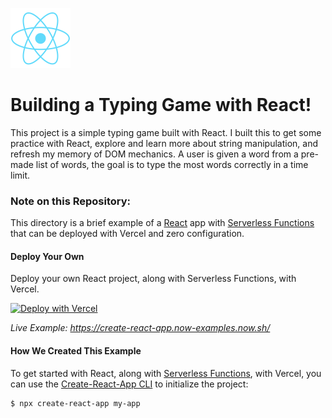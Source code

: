 ![React Logo](https://github.com/vercel/vercel/blob/master/packages/frameworks/logos/react.svg)

# Building a Typing Game with React! 

This project is a simple typing game built with React. I built this to get some practice with React, explore and learn more about string manipulation, and refresh my memory of DOM mechanics. A user is given a word from a pre-made list of words, the goal is to type the most words correctly in a time limit. 


### Note on this Repository:

This directory is a brief example of a [React](https://reactjs.org/) app with [Serverless Functions](https://vercel.com/docs/v2/serverless-functions/introduction) that can be deployed with Vercel and zero configuration.

#### Deploy Your Own

Deploy your own React project, along with Serverless Functions, with Vercel.

[![Deploy with Vercel](https://vercel.com/button)](https://vercel.com/import/project?template=https://github.com/vercel/vercel/tree/main/examples/create-react-app-functions)

_Live Example: https://create-react-app.now-examples.now.sh/_

#### How We Created This Example

To get started with React, along with [Serverless Functions](https://vercel.com/docs/v2/serverless-functions/introduction), with Vercel, you can use the [Create-React-App CLI](https://reactjs.org/docs/create-a-new-react-app.html#create-react-app) to initialize the project:

```shell
$ npx create-react-app my-app
```
